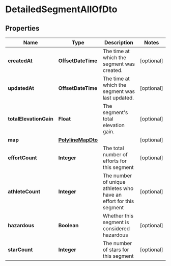 

# DetailedSegmentAllOfDto


## Properties

Name | Type | Description | Notes
------------ | ------------- | ------------- | -------------
**createdAt** | **OffsetDateTime** | The time at which the segment was created. |  [optional]
**updatedAt** | **OffsetDateTime** | The time at which the segment was last updated. |  [optional]
**totalElevationGain** | **Float** | The segment&#39;s total elevation gain. |  [optional]
**map** | [**PolylineMapDto**](PolylineMapDto.md) |  |  [optional]
**effortCount** | **Integer** | The total number of efforts for this segment |  [optional]
**athleteCount** | **Integer** | The number of unique athletes who have an effort for this segment |  [optional]
**hazardous** | **Boolean** | Whether this segment is considered hazardous |  [optional]
**starCount** | **Integer** | The number of stars for this segment |  [optional]



